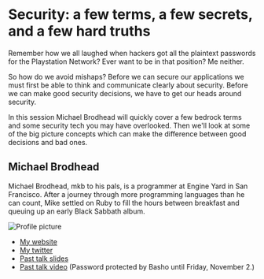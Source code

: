 # Security: a few terms, a few secrets, and a few hard truths

Remember how we all laughed when hackers got all the plaintext passwords for
the Playstation Network? Ever want to be in that position?  Me neither.

So how do we avoid mishaps? Before we can secure our applications we must
first be able to think and communicate clearly about security. Before we can
make good security decisions, we have to get our heads around security.

In this session Michael Brodhead will quickly cover a few bedrock terms and
some security tech you may have overlooked. Then we'll look at some of the big
picture concepts which can make the difference between good decisions and bad
ones.

## Michael Brodhead

Michael Brodhead, mkb to his pals, is a programmer at Engine Yard in San
Francisco.  After a journey through more programming languages than he can
count, Mike settled on Ruby to fill the hours between breakfast and queuing up
an early Black Sabbath album.

![Profile picture](https://raw.github.com/mkb/rubyconfau-2013-cfp/security/security_a_few_terms_a_few_secrets_and_a_few_hard_truths/profile_picture.jpg)

- [My website](http://mojinations.com)
- [My twitter](https://twitter.com/mojinations)
- [Past talk slides](http://speakerdeck.com/mkb)
- [Past talk video](http://vimeo.com/52404661) (Password protected by Basho until Friday, November 2.)


